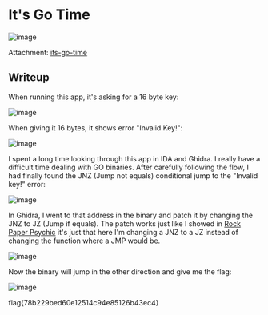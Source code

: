 # It's Go Time
![image](https://github.com/user-attachments/assets/62c08e20-9101-4e3c-a039-b4726c08ef6e)

Attachment: [its-go-time](https://github.com/LazyTitan33/CTF-Writeups/raw/refs/heads/main/SnykCon2025/attachments/its-go-time)

## Writeup

When running this app, it's asking for a 16 byte key:  

![image](https://github.com/user-attachments/assets/664f88e6-51d1-4610-925c-cf0116ace059)

When giving it 16 bytes, it shows error "Invalid Key!":  

![image](https://github.com/user-attachments/assets/2d2b41a9-d39c-42f0-8c8b-f95e5b153b6b)

I spent a long time looking through this app in IDA and Ghidra. I really have a difficult time dealing with GO binaries. After carefully following the flow, I had finally found the JNZ (Jump not equals) conditional jump to the "Invalid key!" error:  

![image](https://github.com/user-attachments/assets/3f126c9a-425f-4afd-b347-53aa7edf857d)

In Ghidra, I went to that address in the binary and patch it by changing the JNZ to JZ (Jump if equals).  The patch works just like I showed in [Rock Paper Psychic](https://github.com/LazyTitan33/CTF-Writeups/blob/1c001163cb7482bba6c23b94f5f6e929eb9cda40/Huntress-CTF-2023/Misc/Rock_Paper_Psychic.md) it's just that here I'm changing a JNZ to a JZ instead of changing the function where a JMP would be.

![image](https://github.com/user-attachments/assets/e4e0f66c-813e-48af-8c3f-3869a4a3fb18)

Now the binary will jump in the other direction and give me the flag:  

![image](https://github.com/user-attachments/assets/050df1dd-e9de-4d80-a03d-b1e64588dc10)

flag{78b229bed60e12514c94e85126b43ec4}
